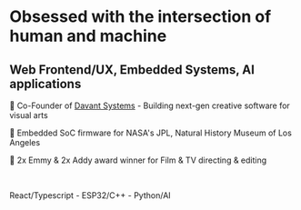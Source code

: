 # Obsessed with the intersection of human and machine

## Web Frontend/UX, Embedded Systems, AI applications

🤖 Co-Founder of [Davant Systems](https://davantsystems.com) - Building next-gen creative software for visual arts

📡 Embedded SoC firmware for NASA's JPL, Natural History Museum of Los Angeles

🎥 2x Emmy & 2x Addy award winner for Film & TV directing & editing


<br>

React/Typescript - ESP32/C++ - Python/AI

<br>

